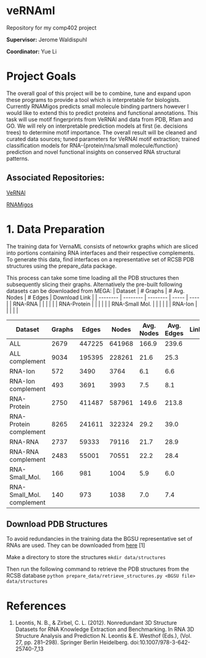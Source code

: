 # veRNAml
Repository for my comp402 project

**Supervisor:** Jerome Waldispuhl

**Coordinator:** Yue Li

# Project Goals
The overall goal of this project will be to combine, tune and expand upon these programs to provide a tool which is interpretable for biologists. Currently RNAMigos predicts small molecule binding partners however I would like to extend this to predict proteins and functional annotations. This task will use motif fingerprints from VeRNAl and data from PDB, Rfam and GO. We will rely on interpretable prediction models at first (ie. decisions trees) to determine motif importance. The overall result will be cleaned and curated data sources; tuned parameters for VeRNAl motif extraction; trained classification models for RNA-{protein/rna/small molecule/function} prediction and novel functional insights on conserved RNA structural patterns.

## Associated Repositories:
[VeRNAl](https://github.com/cgoliver/vernal)

[RNAMigos](https://github.com/cgoliver/RNAmigos)

# 1. Data Preparation
The training data for VernaML consists of netowrkx graphs which are sliced into portions containing RNA interfaces and their respective complements.
To generate this data, find interfaces on a representative set of RCSB PDB structures using the prepare\_data package.

This process can take some time loading all the PDB structures then subsequently slicing their graphs. Alternatively the pre-built following datasets can be downloaded from MEGA:
| Dataset | # Graphs | # Avg. Nodes | # Edges | Download Link |
| -------- | -------- | -------- | ----- | ---- |
| RNA-RNA     |      |      |       |      |
| RNA-Protein |      |      |       |      |
| RNA-Small Mol. |      |      |       |      |
| RNA-Ion |      |      |       |      |

|	Dataset 	    |Graphs | Edges| Nodes  |Avg. Nodes | Avg. Edges|Link|
|---------------------------|-------|------|--------|-------|-----------|---------|
|ALL                         |2679   | 447225 | 641968  |166.9  |     239.6	|
|ALL complement              |9034   | 195395 | 228261 | 21.6   |     25.3	|
|RNA-Ion                     |572    | 3490   | 3764   | 6.1    |     6.6	|
|RNA-Ion complement          |493    | 3691   | 3993   | 7.5     |    8.1	|
|RNA-Protein                 |2750   | 411487 | 587961 | 149.6   |    213.8	|
|RNA-Protein complement      |8265   | 241611 | 322324 | 29.2   |     39.0	|
|RNA-RNA                     |2737   | 59333  | 79116  | 21.7  |      28.9	|
|RNA-RNA complement          |2483   | 55001  | 70551  | 22.2 |       28.4	|
|RNA-Small\_Mol.             |166    | 981    | 1004   | 5.9 |        6.0	|
|RNA-Small\_Mol. complement  |140    | 973    | 1038   | 7.0|         7.4	|

## Download PDB Structures
To avoid redundancies in the training data the BGSU representative set of RNAs are used.
They can be downloaded from [here](http://rna.bgsu.edu/rna3dhub/nrlist/release/3.145) [1]

Make a directory to store the structures
`mkdir data/structures`

Then run the following command to retrieve the PDB structures from the RCSB database
`python prepare_data/retrieve_structures.py <BGSU file> data/structures`

## 




# References
1. Leontis, N. B., & Zirbel, C. L. (2012). Nonredundant 3D Structure Datasets for RNA Knowledge Extraction and Benchmarking. In RNA 3D Structure Analysis and Prediction N. Leontis & E. Westhof (Eds.), (Vol. 27, pp. 281–298). Springer Berlin Heidelberg. doi:10.1007/978-3-642-25740-7\_13

